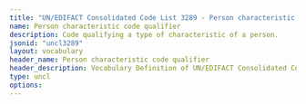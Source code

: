 ```yaml
---
title: "UN/EDIFACT Consolidated Code List 3289 - Person characteristic code qualifier (20B) JSON-LD Vocabulary"
name: Person characteristic code qualifier
description: Code qualifying a type of characteristic of a person.
jsonid: "uncl3289"
layout: vocabulary
header_name: Person characteristic code qualifier
header_description: Vocabulary Definition of UN/EDIFACT Consolidated Code List 3289 - Person characteristic code qualifier (20B) semantics in HTML format. JSON-LD format is available at [uncl3289.jsonld](/vocabulary/uncl3289.jsonld)
type: uncl
options:
---
```

